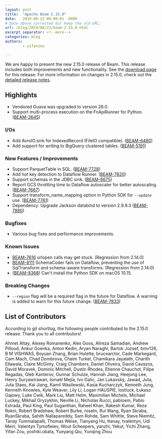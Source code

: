 ```yaml
---
layout: post
title:  "Apache Beam 2.15.0"
date:   2019-08-22 00:00:01 -0800
# Date above corrected but keep the old URL:
url: /blog/2019/08/22/beam-2.15.0.html
excerpt_separator: <!--more-->
categories: blog
authors:
        - yifanzou

---
```

<!--
Licensed under the Apache License, Version 2.0 (the "License");
you may not use this file except in compliance with the License.
You may obtain a copy of the License at

http://www.apache.org/licenses/LICENSE-2.0

Unless required by applicable law or agreed to in writing, software
distributed under the License is distributed on an "AS IS" BASIS,
WITHOUT WARRANTIES OR CONDITIONS OF ANY KIND, either express or implied.
See the License for the specific language governing permissions and
limitations under the License.
-->

We are happy to present the new 2.15.0 release of Beam. This release includes both improvements and new functionality.
See the [download page](/get-started/downloads/#2150-2019-08-22) for this release.<!--more-->
For more information on changes in 2.15.0, check out the
[detailed release notes](https://issues.apache.org/jira/secure/ReleaseNote.jspa?projectId=12319527&version=12345489).

## Highlights

 * Vendored Guava was upgraded to version 26.0.
 * Support multi-process execution on the FnApiRunner for Python. ([BEAM-3645](https://issues.apache.org/jira/browse/BEAM-3645))


### I/Os

* Add AvroIO.sink for IndexedRecord (FileIO compatible). ([BEAM-6480](https://issues.apache.org/jira/browse/BEAM-6480))
* Add support for writing to BigQuery clustered tables. ([BEAM-5191](https://issues.apache.org/jira/browse/BEAM-5191))

### New Features / Improvements

* Support ParquetTable in SQL. ([BEAM-7728](https://issues.apache.org/jira/browse/BEAM-7728))
* Add hot key detection to Dataflow Runner. ([BEAM-7820](https://issues.apache.org/jira/browse/BEAM-7820))
* Support schemas in the JDBC sink. ([BEAM-6675](https://issues.apache.org/jira/browse/BEAM-6675))
* Report GCS throttling time to Dataflow autoscaler for better autoscaling. ([BEAM-7667](https://issues.apache.org/jira/browse/BEAM-7667))
* Support transform_name_mapping option in Python SDK for `--update` use. ([BEAM-7761](https://issues.apache.org/jira/browse/BEAM-7761))
* Dependency: Upgrade Jackson databind to version 2.9.9.3 ([BEAM-7880](https://issues.apache.org/jira/browse/BEAM-7880))

### Bugfixes

* Various bug fixes and performance improvements.


### Known Issues

* [BEAM-7616](https://issues.apache.org/jira/browse/BEAM-7616) urlopen calls may get stuck. (Regression from 2.14.0)
* [BEAM-8111](https://issues.apache.org/jira/browse/BEAM-8111) SchemaCoder fails on Dataflow, preventing the use of SqlTransform and schema-aware transforms. (Regression from 2.14.0)
* ([BEAM-8368](https://issues.apache.org/jira/browse/BEAM-8368)) Can't install the Python SDK on macOS 10.15.


### Breaking Changes
* `--region` flag will be a required flag in the future for Dataflow. A warning is added to warn for this future change. ([BEAM-7833](https://issues.apache.org/jira/browse/BEAM-7833))



## List of Contributors

 According to git shortlog, the following people contributed to the 2.15.0 release. Thank you to all contributors!

 Ahmet Altay, Alexey Romanenko, Alex Goos, Alireza Samadian, Andrew Pilloud, Ankur Goenka,
Anton Kedin, Aryan Naraghi, Bartok Jozsef, bmv126, B M VISHWAS, Boyuan Zhang,
Brian Hulette, brucearctor, Cade Markegard, Cam Mach, Chad Dombrova,
Chaim Turkel, Chamikara Jayalath, Charith Ellawala, Claire McGinty, Craig Chambers,
Daniel Oliveira, David Cavazos, David Moravek, Dominic Mitchell, Dustin Rhodes,
Etienne Chauchot, Filipe Regadas, Gleb Kanterov, Gunnar Schulze, Hannah Jiang,
Heejong Lee, Henry Suryawirawan, Ismaël Mejía, Ivo Galic, Jan Lukavský,
Jawad, Juta, Juta Staes, Kai Jiang, Kamil Wasilewski, Kasia Kucharczyk,
Kenneth Jung, Kenneth Knowles, Kyle Weaver, Lily Li, Logan HAUSPIE, lostluck,
Łukasz Gajowy, Luke Cwik, Mark Liu, Matt Helm, Maximilian Michels,
Michael Luckey, Mikhail Gryzykhin, Neville Li, Nicholas Rucci, pabloem,
Pablo Estrada, Paul King, Paul Suganthan, Raheel Khan, Rakesh Kumar,
Reza Rokni, Robert Bradshaw, Robert Burke, rosetn, Rui Wang, Ryan Skraba, RyanSkraba,
Sahith Nallapareddy, Sam Rohde, Sam Whittle, Steve Niemitz, Tanay Tummalapalli, Thomas Weise,
Tianyang Hu, ttanay, tvalentyn, Udi Meiri, Valentyn Tymofieiev, Wout Scheepers,
yanzhi, Yekut, Yichi Zhang, Yifan Zou, yoshiki.obata, Yueyang Qiu, Yunqing Zhou
